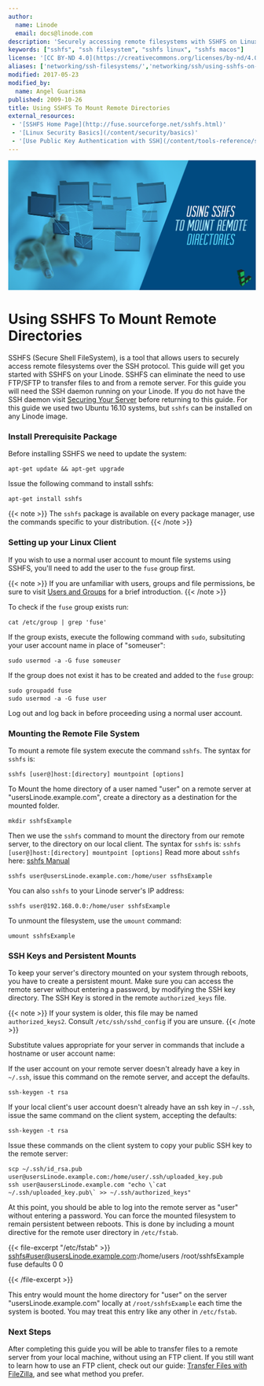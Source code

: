 ```yaml
---
author:
  name: Linode
  email: docs@linode.com
description: 'Securely accessing remote filesystems with SSHFS on Linux.'
keywords: ["sshfs", "ssh filesystem", "sshfs linux", "sshfs macos"]
license: '[CC BY-ND 4.0](https://creativecommons.org/licenses/by-nd/4.0)'
aliases: ['networking/ssh-filesystems/','networking/ssh/using-sshfs-on-linux-and-macos-x/']
modified: 2017-05-23
modified_by:
  name: Angel Guarisma
published: 2009-10-26
title: Using SSHFS To Mount Remote Directories
external_resources:
 - '[SSHFS Home Page](http://fuse.sourceforge.net/sshfs.html)'
 - '[Linux Security Basics](/content/security/basics)'
 - '[Use Public Key Authentication with SSH](/content/tools-reference/ssh/use-public-key-authentication-with-ssh)'
---
```


![SSHFS](/content/assets/sshfs_mount_remote.png)

# Using SSHFS To Mount Remote Directories

SSHFS (Secure Shell FileSystem), is a tool that allows users to securely access remote filesystems over the SSH protocol. This guide will get you started with SSHFS on your Linode. SSHFS can eliminate the need to use FTP/SFTP to transfer files to and from a remote server. For this guide you will need the SSH daemon running on your Linode. If you do not have the SSH daemon visit [Securing Your Server](/content/security/securing-your-server) before returning to this guide.
For this guide we used two Ubuntu 16.10 systems, but `sshfs` can be installed on any Linode image.


### Install Prerequisite Package

Before installing SSHFS we need to update the system:

    apt-get update && apt-get upgrade

Issue the following command to install sshfs:

    apt-get install sshfs


{{< note >}}
The `sshfs` package is available on every package manager, use the commands specific to your distribution.
{{< /note >}}

### Setting up your Linux Client

If you wish to use a normal user account to mount file systems using SSHFS, you'll need to add the user to the `fuse` group first.

{{< note >}}
If you are unfamiliar with users, groups and file permissions, be sure to visit [Users and Groups](/content/tools-reference/linux-users-and-groups) for a brief introduction.
{{< /note >}}

To check if the `fuse` group exists run:

	cat /etc/group | grep 'fuse'

If the group exists, execute the following command with `sudo`, subsituting your user account name in place of "someuser":

	sudo usermod -a -G fuse someuser

If the group does not exist it has to be created and added to the `fuse` group:

	sudo groupadd fuse
	sudo usermod -a -G fuse user

Log out and log back in before proceeding using a normal user account.

### Mounting the Remote File System
To mount a remote file system execute the command `sshfs`. The syntax for `sshfs` is:

	sshfs [user@]host:[directory] mountpoint [options]

To Mount the home directory of a user named "user" on a remote server at "usersLinode.example.com", create a directory as a destination for the mounted folder.

    mkdir sshfsExample

Then we use the `sshfs` command to mount the directory from our remote server, to the directory on our local client. The syntax for `sshfs` is: `sshfs [user@]host:[directory] mountpoint [options]` Read more about `sshfs` here: [sshfs Manual](https://linux.die.net/man/1/sshfs)

	sshfs user@usersLinode.example.com:/home/user ssfhsExample


You can also `sshfs` to your Linode server's IP address:

	sshfs user@192.168.0.0:/home/user sshfsExample

To unmount the filesystem, use the `umount` command:

    umount sshfsExample



### SSH Keys and Persistent Mounts

To keep your server's directory mounted on your system through reboots, you have to create a persistent mount.
Make sure you can access the remote server without entering a password, by modifying the SSH key directory. The SSH Key is stored in the remote `authorized_keys` file.

{{< note >}}
If your system is older, this file may be named `authorized_keys2`. Consult `/etc/ssh/sshd_config` if you are unsure.
{{< /note >}}

Substitute values appropriate for your server in commands that include a hostname or user account name:

If the user account on your remote server doesn't already have a key in `~/.ssh`, issue this command on the remote server, and accept the defaults.

    ssh-keygen -t rsa

If your local client's user account doesn't already have an ssh key in `~/.ssh`, issue the same command on the client system, accepting the defaults:

    ssh-keygen -t rsa

Issue these commands on the client system to copy your public SSH key to the remote server:

    scp ~/.ssh/id_rsa.pub user@usersLinode.example.com:/home/user/.ssh/uploaded_key.pub
    ssh user@ausersLinode.example.com "echo \`cat ~/.ssh/uploaded_key.pub\` >> ~/.ssh/authorized_keys"

At this point, you should be able to log into the remote server as "user" without entering a password.
You can force the mounted filesystem to remain persistent between reboots. This is done by including a mount directive for the remote user directory in `/etc/fstab`.

{{< file-excerpt "/etc/fstab" >}}
<sshfs#user@usersLinode.example.com>:/home/users /root/sshfsExample fuse defaults 0 0

{{< /file-excerpt >}}


This entry would mount the home directory for "user" on the server "usersLinode.example.com" locally at `/root/sshfsExample` each time the system is booted. You may treat this entry like any other in `/etc/fstab`.


### Next Steps

After completing this guide you will be able to transfer files to a remote server from your local machine, without using an FTP client. If you still want to learn how to use an FTP client, check out our guide: [Transfer Files with FileZilla](/content/tools-reference/file-transfer/filezilla), and see what method you prefer.
